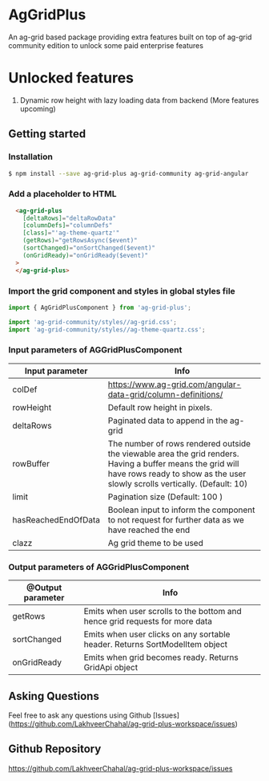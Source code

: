 # AgGridPlus
An ag-grid based package providing extra features built on top of ag-grid community edition to unlock some paid enterprise features

# Unlocked features
1. Dynamic row height with lazy loading data from backend
(More features upcoming)


## Getting started
### Installation
```sh
$ npm install --save ag-grid-plus ag-grid-community ag-grid-angular
```

### Add a placeholder to HTML

```html
  <ag-grid-plus
    [deltaRows]="deltaRowData"
    [columnDefs]="columnDefs"
    [class]="'ag-theme-quartz'"
    (getRows)="getRowsAsync($event)"
    (sortChanged)="onSortChanged($event)"
    (onGridReady)="onGridReady($event)"
  >
  </ag-grid-plus>
```

### Import the grid component and styles in global styles file

```js
import { AgGridPlusComponent } from 'ag-grid-plus';

import 'ag-grid-community/styles//ag-grid.css';
import 'ag-grid-community/styles//ag-theme-quartz.css';
```

### Input parameters of AGGridPlusComponent

| Input parameter     | Info                |
| ------------------- | ----------------    |
|  colDef             | https://www.ag-grid.com/angular-data-grid/column-definitions/   |
|  rowHeight          | Default row height in pixels. |
|  deltaRows          | Paginated data to append in the ag-grid  |
|  rowBuffer          | The number of rows rendered outside the viewable area the grid renders. Having a buffer means the grid will have rows ready to show as the user slowly scrolls vertically. (Default: 10)  |
|  limit              | Pagination size (Default: 100 ) |
|  hasReachedEndOfData| Boolean input to inform the component to not request for further data as we have reached the end  |
|  clazz              | Ag grid theme to be used  |


### Output parameters of AGGridPlusComponent


| @Output parameter           | Info |
| --------------------|------------------|
|  getRows            | Emits when user scrolls to the bottom and hence grid requests for more data  |
|  sortChanged        | Emits when user clicks on any sortable header. Returns SortModelItem object  |
|  onGridReady        | Emits when grid becomes ready. Returns GridApi object  |


## Asking Questions

Feel free to ask any questions using Github [Issues] (https://github.com/LakhveerChahal/ag-grid-plus-workspace/issues)

## Github Repository

https://github.com/LakhveerChahal/ag-grid-plus-workspace/issues